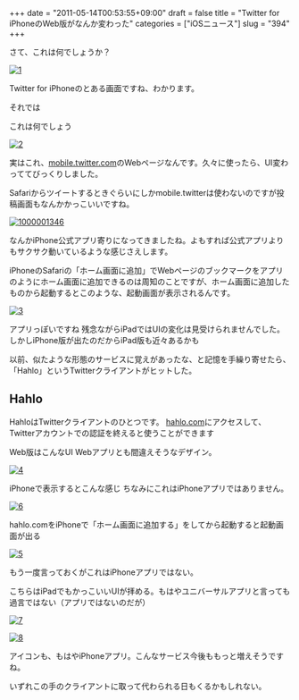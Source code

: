 +++
date = "2011-05-14T00:53:55+09:00"
draft = false
title = "Twitter for iPhoneのWeb版がなんか変わった"
categories = ["iOSニュース"]
slug = "394"
+++

さて、これは何でしょうか？

<a title="1 by kenke_n, on Flickr" rel="nofollow" href="http://www.flickr.com/photos/knk_n/5715726957/" target="_blank"><img src="http://farm3.static.flickr.com/2010/5715726957_1f49488f01.jpg" alt="1" class="flickr_photo" /></a>
<!--more-->
Twitter for iPhoneのとある画面ですね、わかります。

それでは

これは何でしょう

<a title="2 by kenke_n, on Flickr" rel="nofollow" href="http://www.flickr.com/photos/knk_n/5716290334/" target="_blank"><img src="http://farm4.static.flickr.com/3494/5716290334_0bda8b4cac.jpg" alt="2" class="flickr_photo" /></a>

実はこれ、<a href="http://mobile.twitter.com">mobile.twitter.com</a>のWebページなんです。久々に使ったら、UI変わっててびっくりしました。

Safariからツイートするときぐらいにしかmobile.twitterは使わないのですが投稿画面もなんかかっこいいですね。

<a title="1000001346 by kenke_n, on Flickr" rel="nofollow" href="http://www.flickr.com/photos/knk_n/5716333956/" target="_blank"><img src="http://farm3.static.flickr.com/2623/5716333956_4aea9c4ecd.jpg" alt="1000001346" class="flickr_photo" /></a>

なんかiPhone公式アプリ寄りになってきましたね。よもすれば公式アプリよりもサクサク動いているような感じさえします。

iPhoneのSafariの「ホーム画面に追加」でWebページのブックマークをアプリのようにホーム画面に追加できるのは周知のことですが、ホーム画面に追加したものから起動するとこのような、起動画面が表示されるんです。

<a title="3 by kenke_n, on Flickr" rel="nofollow" href="http://www.flickr.com/photos/knk_n/5716290264/" target="_blank"><img src="http://farm4.static.flickr.com/3646/5716290264_8091b0d4b4.jpg" alt="3" class="flickr_photo" /></a>

アプリっぽいですね
残念ながらiPadではUIの変化は見受けられませんでした。しかしiPhone版が出たのだからiPad版も近々あるかも

以前、似たような形態のサービスに覚えがあったな、と記憶を手繰り寄せたら、「Hahlo」というTwitterクライアントがヒットした。
<h2>Hahlo</h2>
HahloはTwitterクライアントのひとつです。
<a href="http://hahlo.com/">hahlo.com</a>にアクセスして、Twitterアカウントでの認証を終えると使うことができます

Web版はこんなUI
Webアプリとも間違えそうなデザイン。

<a title="4 by kenke_n, on Flickr" rel="nofollow" href="http://www.flickr.com/photos/knk_n/5716290190/" target="_blank"><img src="http://farm3.static.flickr.com/2669/5716290190_4af48a261f.jpg" alt="4" class="flickr_photo" /></a>

iPhoneで表示するとこんな感じ
ちなみにこれはiPhoneアプリではありません。

<a title="6 by kenke_n, on Flickr" rel="nofollow" href="http://www.flickr.com/photos/knk_n/5715726615/" target="_blank"><img src="http://farm3.static.flickr.com/2159/5715726615_b80217cc12.jpg" alt="6" class="flickr_photo" /></a>

hahlo.comをiPhoneで「ホーム画面に追加する」をしてから起動すると起動画面が出る

<a title="5 by kenke_n, on Flickr" rel="nofollow" href="http://www.flickr.com/photos/knk_n/5716290108/" target="_blank"><img src="http://farm4.static.flickr.com/3336/5716290108_d1f08b93a5.jpg" alt="5" class="flickr_photo" /></a>

もう一度言っておくがこれはiPhoneアプリではない。

こちらはiPadでもかっこいいUIが拝める。もはやユニバーサルアプリと言っても過言ではない（アプリではないのだが）

<a title="7 by kenke_n, on Flickr" rel="nofollow" href="http://www.flickr.com/photos/knk_n/5716289938/" target="_blank"><img src="http://farm4.static.flickr.com/3449/5716289938_f197af9cab.jpg" alt="7" class="flickr_photo" /></a>

<a title="8 by kenke_n, on Flickr" rel="nofollow" href="http://www.flickr.com/photos/knk_n/5716289858/" target="_blank"><img src="http://farm4.static.flickr.com/3546/5716289858_ac2b6e0687.jpg" alt="8" class="flickr_photo" /></a>

アイコンも、もはやiPhoneアプリ。こんなサービス今後ももっと増えそうですね。

いずれこの手のクライアントに取って代わられる日もくるかもしれない。
